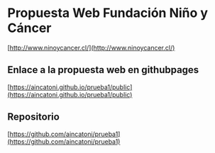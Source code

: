 # Propuesta Web Fundación Niño y Cáncer

[http://www.ninoycancer.cl/](http://www.ninoycancer.cl/)

## Enlace a la propuesta web en githubpages

[https://aincatoni.github.io/prueba1/public](https://aincatoni.github.io/prueba1/public)

## Repositorio

[https://github.com/aincatoni/prueba1](https://github.com/aincatoni/prueba1)







